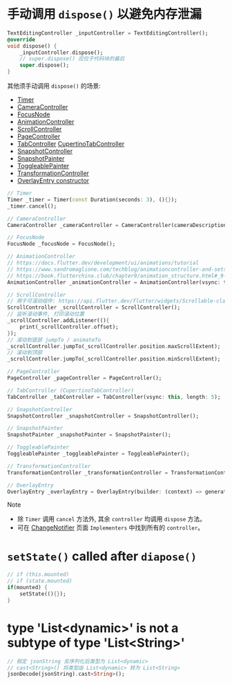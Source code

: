 # 手动调用 `dispose()` 以避免内存泄漏

```dart
TextEditingController _inputController = TextEditingController();
@override
void dispose() {
	_inputController.dispose();
	// super.dispose() 应位于代码块的最后
	super.dispose();
}
```

其他须手动调用 `dispose()` 的场景:

* [Timer](https://api.dart.dev/be/180360/dart-async/Timer-class.html)
* [CameraController](https://pub.dev/documentation/camera/latest/camera/CameraController-class.html)
* [FocusNode](https://api.flutter.dev/flutter/widgets/FocusNode-class.html)
* [AnimationController](https://api.flutter.dev/flutter/animation/AnimationController-class.html)
* [ScrollController](https://api.flutter.dev/flutter/widgets/ScrollController-class.html)
* [PageController](https://api.flutter.dev/flutter/widgets/PageController-class.html)
* [TabController](https://api.flutter.dev/flutter/material/TabController-class.html) [CupertinoTabController](https://api.flutter.dev/flutter/cupertino/CupertinoTabController-class.html)
* [SnapshotController](https://api.flutter.dev/flutter/widgets/SnapshotController-class.html)
* [SnapshotPainter](https://api.flutter.dev/flutter/widgets/SnapshotPainter-class.html)
* [ToggleablePainter](https://api.flutter.dev/flutter/material/ToggleablePainter-class.html)
* [TransformationController](https://api.flutter.dev/flutter/widgets/TransformationController-class.html)
* [OverlayEntry constructor](https://api.flutter.dev/flutter/widgets/OverlayEntry/OverlayEntry.html)

```dart
// Timer
Timer _timer = Timer(const Duration(seconds: 3), (){});
_timer.cancel();

// CameraController
CameraController _cameraController = CameraController(cameraDescription, ResolutionPreset.medium);

// FocusNode
FocusNode _focusNode = FocusNode();

// AnimationController
// https://docs.flutter.dev/development/ui/animations/tutorial
// https://www.sandromaglione.com/techblog/animationcontroller-and-setstate-or-learn-all-about-flutter-animations-part-1
// https://book.flutterchina.club/chapter9/animation_structure.html#_9-2-1-%E5%8A%A8%E7%94%BB%E5%9F%BA%E6%9C%AC%E7%BB%93%E6%9E%84
AnimationController _animationController = AnimationController(vsync: this, duration: const Duration(seconds: 3));

// ScrollController
// 用于可滚动组件: https://api.flutter.dev/flutter/widgets/Scrollable-class.html
ScrollController _scrollController = ScrollController();
// 监听滚动事件, 打印滚动位置
_scrollController.addListener((){
	print(_scrollController.offset);
});
// 滚动到底部 jumpTo / animateTo
_scrollController.jumpTo(_scrollController.position.maxScrollExtent);
// 滚动到顶部
_scrollController.jumpTo(_scrollController.position.minScrollExtent);

// PageController
PageController _pageController = PageController();

// TabController (CupertinoTabController)
TabController _tabController = TabController(vsync: this, length: 5);

// SnapshotController
SnapshotController _snapshotController = SnapshotController();

// SnapshotPainter
SnapshotPainter _snapshotPainter = SnapshotPainter();

// ToggleablePainter
ToggleablePainter _toggleablePainter = ToggleablePainter();

// TransformationController
TransformationController _transformationController = TransformationController();

// OverlayEntry
OverlayEntry _overlayEntry = OverlayEntry(builder: (context) => generateWidget(context));
```

> [!note]
> - 除 `Timer` 调用 `cancel` 方法外, 其余 `controller` 均调用 `dispose` 方法。
> - 可在 [ChangeNotifier](https://api.flutter.dev/flutter/foundation/ChangeNotifier-class.html) 页面 `Implementers` 中找到所有的 `controller`。

# `setState()` called after `diapose()`

```dart
// if (this.mounted)
// if (state.mounted)
if(mounted) {
	setState((){});
}
```

# type 'List\<dynamic>' is not a subtype of type 'List\<String>'

```dart
// 假定 jsonString 反序列化后类型为 List<dynamic>
// cast<String>() 将类型由 List<dynamic> 转为 List<String>
jsonDecode(jsonString).cast<String>();
```
